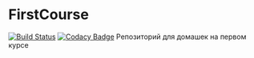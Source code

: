 # FirstCourse
[![Build Status](https://github.com/AnnaKasatkina/FirstCourse/workflows/Build/badge.svg)](https://github.com/AnnaKasatkina/FirstCourse/actions)
[![Codacy Badge](https://app.codacy.com/project/badge/Grade/82b5b6ea37874e3d9a6252e7055d9e5c)](https://app.codacy.com/gh/AnnaKasatkina/FirstCourse/dashboard?utm_source=gh&utm_medium=referral&utm_content=&utm_campaign=Badge_grade)
Репозиторий для домашек на первом курсе
